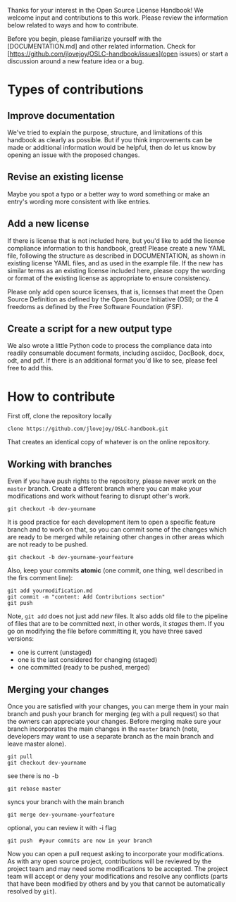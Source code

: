 
Thanks for your interest in the Open Source License Handbook!  We welcome input and contributions to this work.  Please review the information below related to ways and how to contribute.

Before you begin, please familiarize yourself with the [DOCUMENTATION.md] and other related information.  Check for [https://github.com/jlovejoy/OSLC-handbook/issues](open issues) or start a discussion around a new feature idea or a bug.

# Types of contributions

## Improve documentation
We've tried to explain the purpose, structure, and limitations of this handbook as clearly as possible. But if you think improvements can be made or additional information would be helpful, then do let us know by opening an issue with the proposed changes.

## Revise an existing license
Maybe you spot a typo or a better way to word something or make an entry's wording more consistent with like entries.  

## Add a new license
If there is license that is not included here, but you'd like to add the license compliance information to this handbook, great! Please create a new YAML file, following the structure as described in DOCUMENTATION, as shown in existing license YAML files, and as used in the example file.  If the new has similar terms as an existing license included here, please copy the wording or format of the existing license as appropriate to ensure consistency. 

Please only add open source licenses, that is, licenses that meet the Open Source Definition as defined by the Open Source Initiative (OSI); or the 4 freedoms as defined by the Free Software Foundation (FSF). 

## Create a script for a new output type
We also wrote a little Python code to process the compliance data into readily consumable document formats, including asciidoc, DocBook, docx, odt, and pdf.  If there is an additional format you'd like to see, please feel free to add this.

# How to contribute

First off, clone the repository locally

    clone https://github.com/jlovejoy/OSLC-handbook.git

That creates an identical copy of whatever is on the online repository.

## Working with branches

Even if you have push rights to the repository, please never work on the `master` branch. Create a different branch where you can make your modifications and work without fearing to disrupt other's work.

    git checkout -b dev-yourname

It is good practice for each development item to open a specific feature branch and to work on that, so you can commit some of the changes which are ready to be merged while retaining other changes in other areas which are not ready to be pushed.

    git checkout -b dev-yourname-yourfeature

Also, keep your commits **atomic** (one commit, one thing, well described in the firs comment line):

    git add yourmodification.md
    git commit -m "content: Add Contributions section"
    git push

Note, `git add` does not just add *new* files. It also adds old file to the pipeline of files that are to be committed next, in other words, it *stages* them. If you go on modifying the file before committing it, you have three saved versions:

- one is current (unstaged)
- one is the last considered for changing (staged)
- one committed (ready to be pushed, merged)

## Merging your changes

Once you are satisfied with your changes, you can merge them in your main branch and push your branch for merging (eg with a pull request) so that the owners can appreciate your changes. Before merging make sure your branch incorporates the main changes in the `master` branch (note, developers may want to use a separate branch as the main branch and leave master alone).

    git pull
    git checkout dev-yourname

see there is no -b

    git rebase master

syncs your branch with the main branch

    git merge dev-yourname-yourfeature

optional, you can review it with -i flag

    git push  #your commits are now in your branch

Now you can open a pull request asking to incorporate your modifications. As with any open source project, contributions will be reviewed by the project team and may need some modifications to be accepted. The project team will accept or deny your modifications and resolve any conflicts (parts that have been modified by others and by you that cannot be automatically resolved by `git`).

